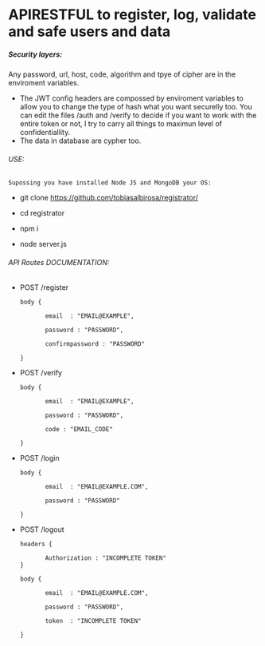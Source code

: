 # APIRESTFUL to register, log, validate and safe users and data
       
##### Security layers:

 Any password, url, host, code, algorithm and tpye of cipher are in the enviroment variables.

  - The JWT config headers are compossed by enviroment variables to allow you to change the type of hash what you want securelly too.
   You can edit the files /auth and /verify to decide if you want to work with the entire token or not, I try to carry all things to maximun level of confidentiallity.
  - The data in database are cypher too.

###### USE:

    Supossing you have installed Node JS and MongoDB your OS:


 - git clone https://github.com/tobiasalbirosa/registrator/


 - cd registrator


  - npm i


  - node server.js

 ###### API Routes DOCUMENTATION:
 
 
 - POST /register
   
       body {
              
              email  : "EMAIL@EXAMPLE",
        
              password : "PASSWORD",
        
              confirmpassword : "PASSWORD"

       }
   
 - POST /verify

       body {
        
              email  : "EMAIL@EXAMPLE",
        
              password : "PASSWORD",
        
              code : "EMAIL_CODE"

       }
    
   
 - POST /login
 
       body {
       
              email  : "EMAIL@EXAMPLE.COM",
        
              password : "PASSWORD"
       
       }
        
 
 - POST /logout

       headers {

              Authorization : "INCOMPLETE TOKEN"
       }

       body {

              email  : "EMAIL@EXAMPLE.COM",
        
              password : "PASSWORD",
        
              token  : "INCOMPLETE TOKEN"
       
       }
        
